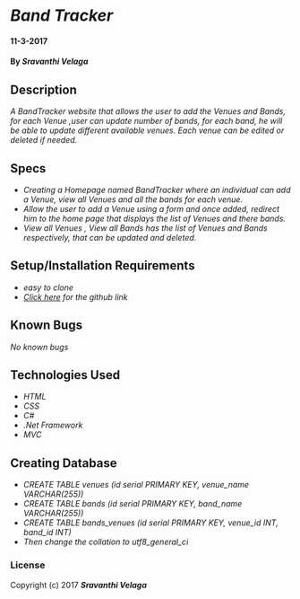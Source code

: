 # _Band Tracker_

#### 11-3-2017

#### By _**Sravanthi Velaga**_

## Description

_A BandTracker website that allows the user to  add the Venues and Bands, for each Venue ,user can update number of bands, for each band, he will be able to update different available venues. Each venue can be edited or deleted if needed._

## Specs

* _Creating a Homepage named BandTracker where an individual can add a Venue, view all Venues and all the bands for each venue._
* _Allow the user to add a Venue using a form and once added, redirect him to the home page that displays the list of Venues and there bands._
* _View all Venues , View all Bands has the list of Venues and Bands respectively, that can be updated and deleted._

## Setup/Installation Requirements

* _easy to clone_
* _<a href="https://github.com/Sravyy/Band-Tracker.git" target="_blank">Click here</a> for the github link_

## Known Bugs

_No known bugs_

## Technologies Used

* _HTML_
* _CSS_
* _C#_
* _.Net Framework_
* _MVC_

## Creating Database
* _CREATE TABLE venues (id serial PRIMARY KEY, venue_name VARCHAR(255))_
* _CREATE TABLE bands (id serial PRIMARY KEY, band_name VARCHAR(255))_
* _CREATE TABLE bands_venues (id serial PRIMARY KEY, venue_id INT, band_id INT)_
* _Then change the collation to utf8_general_ci_

### License

Copyright (c) 2017 **_Sravanthi Velaga_**
